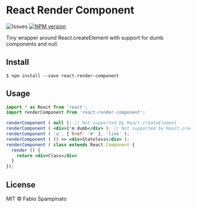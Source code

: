 # React Render Component

![Issues](https://img.shields.io/github/issues/fabiospampinato/react-render-component.svg)
[![NPM version](https://img.shields.io/npm/v/react-render-component.svg)](https://www.npmjs.com/package/react-render-component)

Tiny wrapper around React.createElement with support for dumb components and null.

## Install

```shell
$ npm install --save react-render-component
```

## Usage

```jsx
import * as React from 'react';
import renderComponent from 'react-render-component';

renderComponent ( null ); // Not supported by React.createElement
renderComponent ( <div>I'm dumb</div> ); // Not supported by React.createElement
renderComponent ( 'a', { href: '#' }, 'link' );
renderComponent ( () => <div>Stateless</div> );
renderComponent ( class extends React.Component {
  render () {
    return <div>Class</div>
  }
});
```

## License

MIT © Fabio Spampinato
